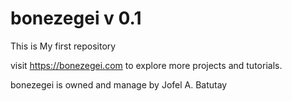 # bonezegei v 0.1

This is My first repository

visit https://bonezegei.com to explore more projects and tutorials.


bonezegei is owned and manage by Jofel A. Batutay

